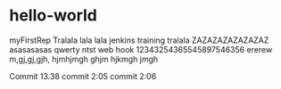# hello-world
myFirstRep
Tralala lala lala
jenkins training tralala
ZAZAZAZAZAZAZAZ
asasasasas
qwerty ntst web hook
12343254365545897546356
ererew
 m,gj,gj,gjh,
 hjmhjmgh
 ghjm
 hjkmgh
 jmgh

Commit 13.38
commit 2:05
commit 2:06
